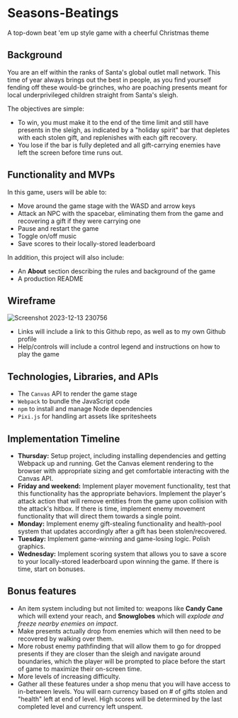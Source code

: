# Seasons-Beatings
A top-down beat 'em up style game with a cheerful Christmas theme
## Background
You are an elf within the ranks of Santa's global outlet mall network. This time of year always brings out the best in people,
as you find yourself fending off these would-be grinches, who are poaching presents meant for local underprivileged children straight from Santa's sleigh.

The objectives are simple:
- To win, you must make it to the end of the time limit and still have presents in the sleigh, as indicated by a "holiday spirit" bar that depletes with each stolen gift,
  and replenishes with each gift recovery.
- You lose if the bar is fully depleted and all gift-carrying enemies have left the screen before time runs out.

## Functionality and MVPs
In this game, users will be able to:
- Move around the game stage with the WASD and arrow keys
- Attack an NPC with the spacebar, eliminating them from the game and recovering a gift if they were carrying one
- Pause and restart the game
- Toggle on/off music
- Save scores to their locally-stored leaderboard

In addition, this project will also include:
- An **About** section describing the rules and background of the game
- A production README

## Wireframe

![Screenshot 2023-12-13 230756](https://github.com/PlasmaNuke/Seasons-Beatings/assets/5847452/7ae28755-fae5-46a5-b14b-4815d81c980e)
- Links will include a link to this Github repo, as well as to my own Github profile
- Help/controls will include a control legend and instructions on how to play the game

## Technologies, Libraries, and APIs
- The `Canvas` API to render the game stage
- `Webpack` to bundle the JavaScript code
- `npm` to install and manage Node dependencies
- `Pixi.js` for handling art assets like spritesheets

## Implementation Timeline
- **Thursday:** Setup project, including installing dependencies and getting Webpack up and running. Get the Canvas element rendering to the browser with appropriate sizing and get
comfortable interacting with the Canvas API.
- **Friday and weekend:** Implement player movement functionality, test that this functionality has the appropriate behaviors. Implement the player's attack action that will remove entities from the game upon collision with the attack's hitbox. If there is time, implement enemy movement functionality that will direct them towards a single point.
- **Monday:** Implement enemy gift-stealing functionality and health-pool system that updates accordingly after a gift has been stolen/recovered.
- **Tuesday:** Implement game-winning and game-losing logic. Polish graphics.
- **Wednesday:** Implement scoring system that allows you to save a score to your locally-stored leaderboard upon winning the game. If there is time, start on bonuses.

## Bonus features
- An item system including but not limited to: weapons like **Candy Cane** which will extend your reach, and **Snowglobes** which will *explode and freeze nearby enemies on impact*.
- Make presents actually drop from enemies which will then need to be recovered by walking over them.
- More robust enemy pathfinding that will allow them to go for dropped presents if they are closer than the sleigh and navigate around boundaries, which the player will be prompted to place before the start of game to maximize their on-screen time.
- More levels of increasing difficulty.
- Gather all these features under a shop menu that you will have access to in-between levels. You will earn currency based on # of gifts stolen and "health" left at end of level. High scores will be determined by the last completed level and currency left unspent.


